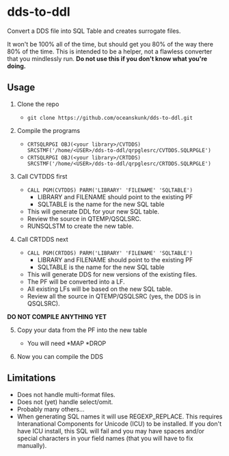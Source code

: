 # dds-to-ddl
Convert a DDS file into SQL Table and creates surrogate files.

It won't be 100% all of the time, but should get you 80% of the way there 80% of the time.
This is intended to be a helper, not a flawless converter that you mindlessly run.
**__Do not use this if you don't know what you're doing.__**

## Usage

1. Clone the repo
    * `git clone https://github.com/oceanskunk/dds-to-ddl.git`

2. Compile the programs
    * `CRTSQLRPGI OBJ(<your library>/CVTDDS) SRCSTMF('/home/<USER>/dds-to-ddl/qrpglesrc/CVTDDS.SQLRPGLE')`
    * `CRTSQLRPGI OBJ(<your library>/CRTDDS) SRCSTMF('/home/<USER>/dds-to-ddl/qrpglesrc/CRTDDS.SQLRPGLE')`

3. Call CVTDDS first
    * `CALL PGM(CVTDDS) PARM('LIBRARY' 'FILENAME' 'SQLTABLE')`
        * LIBRARY and FILENAME should point to the existing PF
        * SQLTABLE is the name for the new SQL table
    * This will generate DDL for your new SQL table.
    * Review the source in QTEMP/QSQLSRC.
    * RUNSQLSTM to create the new table.

4. Call CRTDDS next
    * `CALL PGM(CRTDDS) PARM('LIBRARY' 'FILENAME' 'SQLTABLE')`
        * LIBRARY and FILENAME should point to the existing PF
        * SQLTABLE is the name for the new SQL table
    * This will generate DDS for new versions of the existing files.
    * The PF will be converted into a LF.
    * All existing LFs will be based on the new SQL table.
    * Review all the source in QTEMP/QSQLSRC (yes, the DDS is in QSQLSRC).

**__DO NOT COMPILE ANYTHING YET__**

5. Copy your data from the PF into the new table
    * You will need *MAP *DROP

6. Now you can compile the DDS

## Limitations
* Does not handle multi-format files.
* Does not (yet) handle select/omit.
* Probably many others...
* When generating SQL names it will use REGEXP_REPLACE.  This requires Interanational Components for Unicode (ICU) to be installed.  If you don't have ICU install, this SQL will fail and you may have spaces and/or special characters in your field names (that you will have to fix manually).
